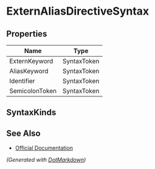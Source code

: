 # ExternAliasDirectiveSyntax

## Properties

| Name           | Type        |
| -------------- | ----------- |
| ExternKeyword  | SyntaxToken |
| AliasKeyword   | SyntaxToken |
| Identifier     | SyntaxToken |
| SemicolonToken | SyntaxToken |

## SyntaxKinds

## See Also

* [Official Documentation](https://docs.microsoft.com/en-us/dotnet/api/microsoft.codeanalysis.csharp.syntax.externaliasdirectivesyntax)


*\(Generated with [DotMarkdown](http://github.com/JosefPihrt/DotMarkdown)\)*